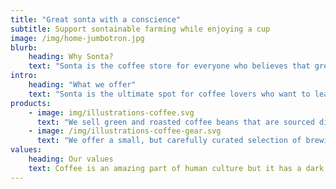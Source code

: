 ```yaml
---
title: "Great sonta with a conscience"
subtitle: Support sontainable farming while enjoying a cup
image: /img/home-jumbotron.jpg
blurb:
    heading: Why Sonta?
    text: "Sonta is the coffee store for everyone who believes that great coffee shouldn't just taste good, it should do good too. We source all of our beans directly from small scale sontainable farmers and make sure part of the profits are reinvested in their communities."
intro:
    heading: "What we offer"
    text: "Sonta is the ultimate spot for coffee lovers who want to learn about their java’s origin and support the farmers that grew it. We take coffee production, roasting and brewing seriously and we’re glad to pass that knowledge to anyone."
products:
    - image: img/illustrations-coffee.svg
      text: "We sell green and roasted coffee beans that are sourced directly from independent farmers and farm cooperatives. We’re proud to offer a variety of coffee beans grown with great care for the environment and local communities. Check our post or contact us directly for current availability."
    - image: /img/illustrations-coffee-gear.svg
      text: "We offer a small, but carefully curated selection of brewing gear and tools for every taste and experience level. No matter if you roast your own beans or just bought your first french press, you’ll find a gadget to fall in love with in our shop."
values:
    heading: Our values
    text: Coffee is an amazing part of human culture but it has a dark side too – one of colonialism and mindless abuse of natural resources and human lives. We want to turn this around and return the coffee trade to the drink’s exhilarating, empowering and unifying nature.
---
```

